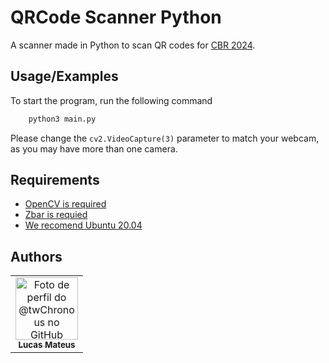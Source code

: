 
# QRCode Scanner Python

A scanner made in Python to scan QR codes for [CBR 2024](https://www.cbrobotica.org/). <br>


## Usage/Examples
To start the program, run the following command
```BASH
    python3 main.py
```

Please change the ``cv2.VideoCapture(3)`` parameter to match your webcam, as you may have more than one camera.

## Requirements
 - [OpenCV is required](https://opencv.org/get-started/)
 - [Zbar is requied](https://github.com/NaturalHistoryMuseum/pyzbar/tree/master)
 - [We recomend Ubuntu 20.04](https://releases.ubuntu.com/focal/)

## Authors  

<table>
    <tr>
      <td align="center">
        <a href="https://github.com/twChronous">
          <img src="https://github.com/twChronous.png" width="100px;" alt="Foto de perfil do @twChronous no GitHub"/><br>
          <sub>
            <b>Lucas Mateus</b>
          </sub>
        </a>
      </td>
    </tr>
</table>

